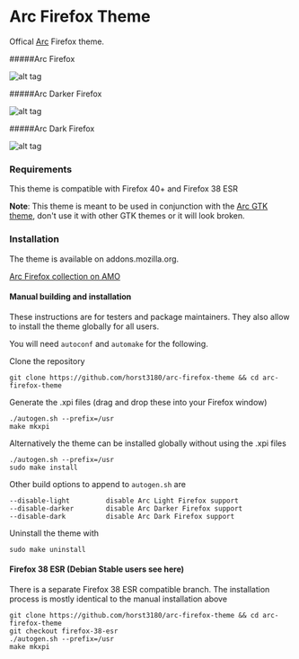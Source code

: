 # Arc Firefox Theme

Offical [Arc](https://github.com/horst3180/Arc-theme) Firefox theme.

#####Arc Firefox

![alt tag](http://i.imgur.com/UjJabE3.png)

#####Arc Darker Firefox

![alt tag](http://i.imgur.com/5fMURDp.png)

#####Arc Dark Firefox

![alt tag](http://i.imgur.com/5HuYVUl.png)


### Requirements
This theme is compatible with Firefox 40+ and Firefox 38 ESR

**Note**: This theme is meant to be used in conjunction with the [Arc GTK theme](https://github.com/horst3180/Arc-theme), don't use it with other GTK themes or it will look broken.

### Installation
The theme is available on addons.mozilla.org.

[Arc Firefox collection on AMO](https://addons.mozilla.org/de/firefox/collections/horst3180/a/)

#### Manual building and installation

These instructions are for testers and package maintainers. They also allow to install the theme globally for all users.

You will need `autoconf` and `automake` for the following.

Clone the repository

    git clone https://github.com/horst3180/arc-firefox-theme && cd arc-firefox-theme

Generate the .xpi files (drag and drop these into your Firefox window)

    ./autogen.sh --prefix=/usr
    make mkxpi

Alternatively the theme can be installed globally without using the .xpi files

    ./autogen.sh --prefix=/usr
    sudo make install

Other build options to append to `autogen.sh` are

    --disable-light         disable Arc Light Firefox support
    --disable-darker        disable Arc Darker Firefox support
    --disable-dark          disable Arc Dark Firefox support

Uninstall the theme with

    sudo make uninstall

#### Firefox 38 ESR (Debian Stable users see here)
There is a separate Firefox 38 ESR compatible branch. The installation process is mostly identical to the manual installation above

    git clone https://github.com/horst3180/arc-firefox-theme && cd arc-firefox-theme
    git checkout firefox-38-esr
    ./autogen.sh --prefix=/usr
    make mkxpi
